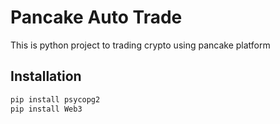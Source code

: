 # Pancake Auto Trade

This is python  project to trading crypto using pancake platform

## Installation

```bash
pip install psycopg2
pip install Web3
```
